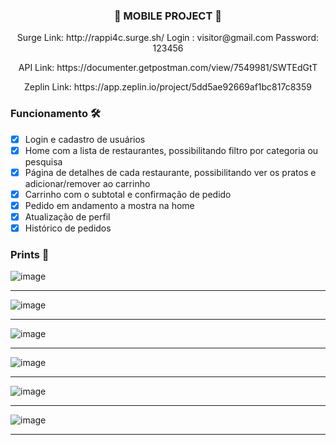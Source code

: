 ### <p align="center">📲 MOBILE PROJECT 📲</p>
                  

<p align="center">Surge Link: http://rappi4c.surge.sh/      Login : visitor@gmail.com  Password: 123456 </p>
<p align="center">API Link: https://documenter.getpostman.com/view/7549981/SWTEdGtT <p>
<p align="center">Zeplin Link: https://app.zeplin.io/project/5dd5ae92669af1bc817c8359</p>


### Funcionamento 🛠

- [x] Login e cadastro de usuários
- [x] Home com a lista de restaurantes, possibilitando filtro por categoria ou pesquisa
- [x] Página de detalhes de cada restaurante, possibilitando ver os pratos e adicionar/remover ao carrinho
- [x] Carrinho com o subtotal e confirmação de pedido
- [x] Pedido em andamento a mostra na home
- [x] Atualização de perfil
- [x] Histórico de pedidos

### Prints 🎨
![image](https://user-images.githubusercontent.com/60359003/117515568-0976aa80-af6d-11eb-8538-d76628f42efa.png)


***

![image](https://user-images.githubusercontent.com/60359003/117515579-0f6c8b80-af6d-11eb-89af-11711462659d.png)


***
![image](https://user-images.githubusercontent.com/60359003/117515611-227f5b80-af6d-11eb-83d4-44d04f54978a.png)

***
![image](https://user-images.githubusercontent.com/60359003/117515661-43e04780-af6d-11eb-8161-e05510b19afe.png)

***
![image](https://user-images.githubusercontent.com/60359003/117515673-5064a000-af6d-11eb-9023-199dc8312094.png)

***

![image](https://user-images.githubusercontent.com/60359003/117515686-58244480-af6d-11eb-86a7-fbcb25787ef5.png)
***



